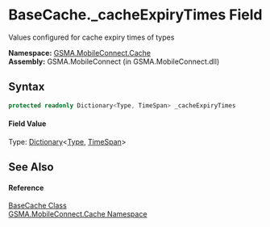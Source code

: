 BaseCache._cacheExpiryTimes Field
=================================
Values configured for cache expiry times of types

**Namespace:** [GSMA.MobileConnect.Cache][1]  
**Assembly:** GSMA.MobileConnect (in GSMA.MobileConnect.dll)

Syntax
------

```csharp
protected readonly Dictionary<Type, TimeSpan> _cacheExpiryTimes
```

#### Field Value
Type: [Dictionary][2]&lt;[Type][3], [TimeSpan][4]>

See Also
--------

#### Reference
[BaseCache Class][5]  
[GSMA.MobileConnect.Cache Namespace][1]  

[1]: ../README.md
[2]: http://msdn.microsoft.com/en-us/library/xfhwa508
[3]: http://msdn.microsoft.com/en-us/library/42892f65
[4]: http://msdn.microsoft.com/en-us/library/269ew577
[5]: README.md
[6]: ../../_icons/Help.png